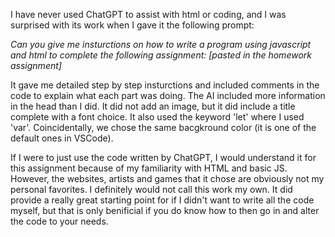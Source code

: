 I have never used ChatGPT to assist with html or coding, and I was surprised with its work when I gave it the following prompt:

_Can you give me insturctions on how to write a program using javascript and html to complete the following assignment: [pasted in the homework assignment]_

It gave me detailed step by step insturctions and included comments in the code to explain what each part was doing. The AI included more information in the head than I did. It did not add an image, but it did include a title complete with a font choice. It also used the keyword 'let' where I used 'var'. Coincidentally, we chose the same bacgkround color (it is one of the default ones in VSCode).

If I were to just use the code written by ChatGPT, I would understand it for this assignment because of my familiarity with HTML and basic JS. However, the websites, artists and games that it chose are obviously not my personal favorites. I definitely would not call this work my own. It did provide a really great starting point for if I didn't want to write all the code myself, but that is only benificial if you do know how to then go in and alter the code to your needs. 